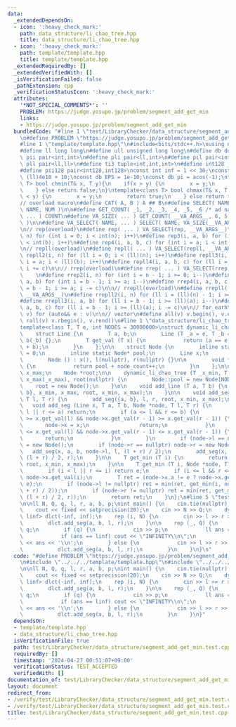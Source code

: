 ```yaml
---
data:
  _extendedDependsOn:
  - icon: ':heavy_check_mark:'
    path: data_structure/li_chao_tree.hpp
    title: data_structure/li_chao_tree.hpp
  - icon: ':heavy_check_mark:'
    path: template/template.hpp
    title: template/template.hpp
  _extendedRequiredBy: []
  _extendedVerifiedWith: []
  _isVerificationFailed: false
  _pathExtension: cpp
  _verificationStatusIcon: ':heavy_check_mark:'
  attributes:
    '*NOT_SPECIAL_COMMENTS*': ''
    PROBLEM: https://judge.yosupo.jp/problem/segment_add_get_min
    links:
    - https://judge.yosupo.jp/problem/segment_add_get_min
  bundledCode: "#line 1 \"test/LibraryChecker/data_structure/segment_add_get_min.test.cpp\"\
    \n#define PROBLEM \"https://judge.yosupo.jp/problem/segment_add_get_min\"\n\n\
    #line 1 \"template/template.hpp\"\n#include<bits/stdc++.h>\nusing namespace std;\n\
    #define ll long long\n#define ull unsigned long long\n#define db double\n#define\
    \ pii pair<int,int>\n#define pli pair<ll,int>\n#define pil pair<int,ll>\n#define\
    \ pll pair<ll,ll>\n#define ti3 tuple<int,int,int>\n#define int128 __int128_t\n\
    #define pii128 pair<int128,int128>\nconst int inf = 1 << 30;\nconst ll linf =\
    \ (ll)4e18 + 10;\nconst db EPS = 1e-10;\nconst db pi = acos(-1);\ntemplate<class\
    \ T> bool chmin(T& x, T y){\n    if(x > y) {\n        x = y;\n        return true;\n\
    \    } else return false;\n}\ntemplate<class T> bool chmax(T& x, T y){\n    if(x\
    \ < y) {\n        x = y;\n        return true;\n    } else return false;\n}\n\n\
    // overload macro\n#define CAT( A, B ) A ## B\n#define SELECT( NAME, NUM ) CAT(\
    \ NAME, NUM )\n\n#define GET_COUNT( _1, _2, _3, _4, _5, _6 /* ad nauseam */, COUNT,\
    \ ... ) COUNT\n#define VA_SIZE( ... ) GET_COUNT( __VA_ARGS__, 6, 5, 4, 3, 2, 1\
    \ )\n\n#define VA_SELECT( NAME, ... ) SELECT( NAME, VA_SIZE(__VA_ARGS__) )(__VA_ARGS__)\n\
    \n// rep(overload)\n#define rep( ... ) VA_SELECT(rep, __VA_ARGS__)\n#define rep2(i,\
    \ n) for (int i = 0; i < int(n); i++)\n#define rep3(i, a, b) for (int i = a; i\
    \ < int(b); i++)\n#define rep4(i, a, b, c) for (int i = a; i < int(b); i += c)\n\
    \n// repll(overload)\n#define repll( ... ) VA_SELECT(repll, __VA_ARGS__)\n#define\
    \ repll2(i, n) for (ll i = 0; i < (ll)(n); i++)\n#define repll3(i, a, b) for (ll\
    \ i = a; i < (ll)(b); i++)\n#define repll4(i, a, b, c) for (ll i = a; i < (ll)(b);\
    \ i += c)\n\n// rrep(overload)\n#define rrep( ... ) VA_SELECT(rrep, __VA_ARGS__)\
    \    \n#define rrep2(i, n) for (int i = n - 1; i >= 0; i--)\n#define rrep3(i,\
    \ a, b) for (int i = b - 1; i >= a; i--)\n#define rrep4(i, a, b, c) for (int i\
    \ = b - 1; i >= a; i -= c)\n\n// rrepll(overload)\n#define rrepll( ... ) VA_SELECT(rrepll,\
    \ __VA_ARGS__)\n#define rrepll2(i, n) for (ll i = (ll)(n) - 1; i >= 0ll; i--)\n\
    #define rrepll3(i, a, b) for (ll i = b - 1; i >= (ll)(a); i--)\n#define rrepll4(i,\
    \ a, b, c) for (ll i = b - 1; i >= (ll)(a); i -= c)\n\n// for_earh\n#define fore(e,\
    \ v) for (auto&& e : v)\n\n// vector\n#define all(v) v.begin(), v.end()\n#define\
    \ rall(v) v.rbegin(), v.rend()\n#line 1 \"data_structure/li_chao_tree.hpp\"\n\
    template<class T, T e, int NODES = 30000000>\nstruct dynamic_li_chao_tree {\n\
    \    struct Line {\n        T a, b;\n        Line (T _a = e, T _b = e) : a(_a),\
    \ b(_b) {};\n        T get_val (T x) {\n            return (a == e ? e : a * x\
    \ + b);\n        }\n    };\n\n    struct Node {\n        inline static int node_count\
    \ = 0;\n        inline static Node* pool;\n        Line x;\n        Node *l, *r;\n\
    \        Node () : x(), l(nullptr), r(nullptr) {}\n\n        void *operator new(size_t)\
    \ {\n            return pool + node_count++;\n        }\n    };\n\n    T x_min,\
    \ x_max;\n    Node *root;\n\n    dynamic_li_chao_tree (T _x_min, T _x_max) : x_min(_x_min),\
    \ x_max(_x_max), root(nullptr) {\n        Node::pool = new Node[NODES];\n    \
    \    root = new Node();\n    }\n\n    void add_line (T a, T b) {\n        add_seg({a,\
    \ b}, x_min, x_max, root, x_min, x_max);\n    }\n\n    void add_seg (T a, T b,\
    \ T l, T r) {\n        add_seg({a, b}, l, r, root, x_min, x_max);\n    }\n\n \
    \   void add_seg (Line x, T a, T b, Node *node, T l, T r) {\n        if (b <=\
    \ l || r <= a) return;\n        if (a <= l && r <= b) {\n            if (node->x.get_val(l)\
    \ >= x.get_val(l) && node->x.get_val(r - 1) >= x.get_val(r - 1)) {\n         \
    \       node->x = x;\n                return;\n            }\n            if (node->x.get_val(l)\
    \ <= x.get_val(l) && node->x.get_val(r - 1) <= x.get_val(r - 1)) {\n         \
    \       return;\n            }\n        }\n        if (node->l == nullptr) node->l\
    \ = new Node();\n        if (node->r == nullptr) node->r = new Node();\n     \
    \   add_seg(x, a, b, node->l, l, (l + r) / 2);\n        add_seg(x, a, b, node->r,\
    \ (l + r) / 2, r);\n    }\n\n    T get_min (T i) {\n        return get_min(i,\
    \ root, x_min, x_max);\n    }\n\n    T get_min (T i, Node *node, T l, T r) {\n\
    \        if (i < l || r <= i) return e;\n        if (i <= l && r <= i + 1) return\
    \ node->x.get_val(i);\n        T ret = (node->x.a != e ? node->x.get_val(i) :\
    \ e);\n        if (node->l != nullptr) ret = min(ret, get_min(i, node->l, l, (l\
    \ + r) / 2));\n        if (node->r != nullptr) ret = min(ret, get_min(i, node->r,\
    \ (l + r) / 2, r));\n        return ret;\n    }\n};\n#line 5 \"test/LibraryChecker/data_structure/segment_add_get_min.test.cpp\"\
    \n\nll N, Q, q, l, r, a, b, p;\nint main() {\n    cin.tie(nullptr);\n    ios_base::sync_with_stdio(false);\n\
    \    cout << fixed << setprecision(20);\n    cin >> N >> Q;\n    dynamic_li_chao_tree<ll,\
    \ linf> dlct(-inf, inf);\n    rep (i, N) {\n        cin >> l >> r >> a >> b;\n\
    \        dlct.add_seg(a, b, l, r);\n    }\n\n    rep (_, Q) {\n        cin >>\
    \ q;\n        if (q) {\n            cin >> p;\n            ll ans = dlct.get_min(p);\n\
    \            if (ans == linf) cout << \"INFINITY\\n\";\n            else cout\
    \ << ans << '\\n';\n        } else {\n            cin >> l >> r >> a >> b;\n \
    \           dlct.add_seg(a, b, l, r);\n        }\n    }\n}\n"
  code: "#define PROBLEM \"https://judge.yosupo.jp/problem/segment_add_get_min\"\n\
    \n#include \"../../../template/template.hpp\"\n#include \"../../../data_structure/li_chao_tree.hpp\"\
    \n\nll N, Q, q, l, r, a, b, p;\nint main() {\n    cin.tie(nullptr);\n    ios_base::sync_with_stdio(false);\n\
    \    cout << fixed << setprecision(20);\n    cin >> N >> Q;\n    dynamic_li_chao_tree<ll,\
    \ linf> dlct(-inf, inf);\n    rep (i, N) {\n        cin >> l >> r >> a >> b;\n\
    \        dlct.add_seg(a, b, l, r);\n    }\n\n    rep (_, Q) {\n        cin >>\
    \ q;\n        if (q) {\n            cin >> p;\n            ll ans = dlct.get_min(p);\n\
    \            if (ans == linf) cout << \"INFINITY\\n\";\n            else cout\
    \ << ans << '\\n';\n        } else {\n            cin >> l >> r >> a >> b;\n \
    \           dlct.add_seg(a, b, l, r);\n        }\n    }\n}"
  dependsOn:
  - template/template.hpp
  - data_structure/li_chao_tree.hpp
  isVerificationFile: true
  path: test/LibraryChecker/data_structure/segment_add_get_min.test.cpp
  requiredBy: []
  timestamp: '2024-04-27 00:51:07+09:00'
  verificationStatus: TEST_ACCEPTED
  verifiedWith: []
documentation_of: test/LibraryChecker/data_structure/segment_add_get_min.test.cpp
layout: document
redirect_from:
- /verify/test/LibraryChecker/data_structure/segment_add_get_min.test.cpp
- /verify/test/LibraryChecker/data_structure/segment_add_get_min.test.cpp.html
title: test/LibraryChecker/data_structure/segment_add_get_min.test.cpp
---
```

